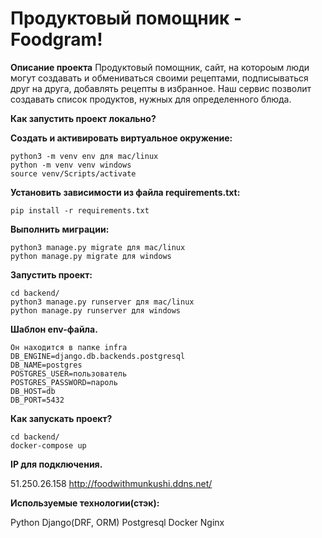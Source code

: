# Продуктовый помощник - Foodgram!

**Описание проекта**
Продуктовый помощник, сайт, на котороым люди могут создавать и обмениваться своими рецептами, подписываться друг на друга, добавлять рецепты в избранное. Наш сервис позволит создавать список продуктов, нужных для определенного блюда.

**Как запустить проект локально?**

**Создать и активировать виртуальное окружение:**

```
python3 -m venv env для mac/linux
python -m venv venv windows
source venv/Scripts/activate
```

**Установить зависимости из файла requirements.txt:**

```
pip install -r requirements.txt
```

**Выполнить миграции:**

```
python3 manage.py migrate для mac/linux
python manage.py migrate для windows
```

**Запустить проект:**

```
cd backend/
python3 manage.py runserver для mac/linux
python manage.py runserver для windows
```


**Шаблон env-файла.**

```
Он находится в папке infra
DB_ENGINE=django.db.backends.postgresql 
DB_NAME=postgres 
POSTGRES_USER=пользователь 
POSTGRES_PASSWORD=пароль 
DB_HOST=db 
DB_PORT=5432
```

**Как запускать проект?**

```
cd backend/
docker-compose up
```

**IP для подключения.**

 51.250.26.158
http://foodwithmunkushi.ddns.net/

**Используемые технологии(стэк):**

Python
Django(DRF, ORM)
Postgresql
Docker
Nginx
